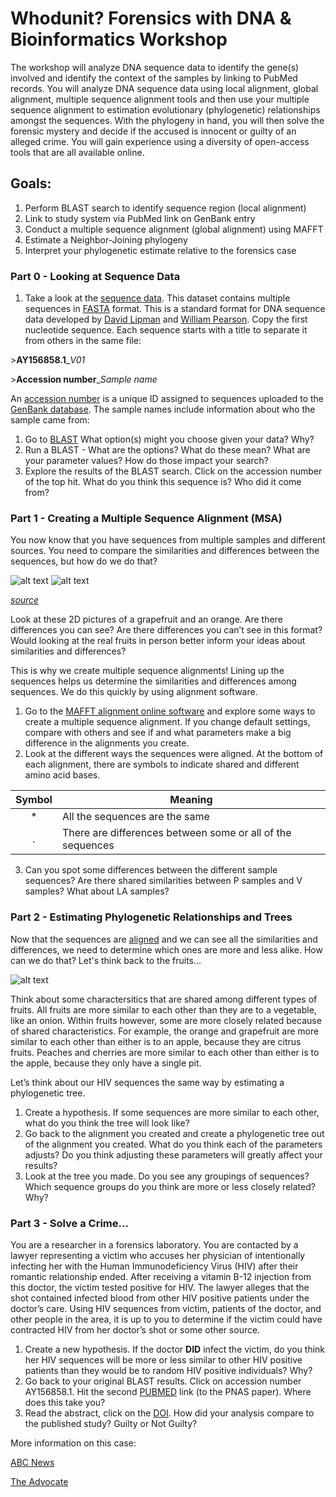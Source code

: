 # Whodunit? Forensics with DNA & Bioinformatics Workshop

The workshop will analyze DNA sequence data to identify the gene(s) involved and identify the context of the samples by linking to PubMed records. You will analyze DNA sequence data using local alignment, global alignment, multiple sequence alignment tools and then use your multiple sequence alignment to estimation evolutionary (phylogenetic) relationships amongst the sequences.  With the phylogeny in hand, you will then solve the forensic mystery and decide if the accused is innocent or guilty of an alleged crime. You will gain experience using a diversity of open-access tools that are all available online. 
## Goals:
1. Perform BLAST search to identify sequence region (local alignment)
2. Link to study system via PubMed link on GenBank entry
3. Conduct a multiple sequence alignment (global alignment) using MAFFT
4. Estimate a Neighbor-Joining phylogeny
5. Interpret your phylogenetic estimate relative to the forensics case

### Part 0 - Looking at Sequence Data
1.	Take a look at the [sequence data](Bioinformatic_workshops/whodunit_workshop/whodunit_data_subset.fas). This dataset contains multiple sequences in [FASTA](https://blast.ncbi.nlm.nih.gov/Blast.cgi?CMD=Web&PAGE_TYPE=BlastDocs&DOC_TYPE=BlastHelp) format. This is a standard format for DNA sequence data developed by [David Lipman](http://www.people.virginia.edu/~wrp/) and [William Pearson](https://www.amia.org/about-amia/leadership/acmi-fellow/david-j-lipman-md-facmi). Copy the first nucleotide sequence. Each sequence starts with a title to separate it from others in the same file:

\>**AY156858.1**\_*V01*

\>**Accession number**\_*Sample name*

An [accession number](https://www.ncbi.nlm.nih.gov/genbank/sequenceids/) is a unique ID assigned to sequences uploaded to the [GenBank database](https://www.ncbi.nlm.nih.gov/genbank/). The sample names include information about who the sample came from:

1. Go to [BLAST](https://blast.ncbi.nlm.nih.gov/Blast.cgi) What option(s) might you choose given your data?  Why?
2. Run a BLAST - What are the options? What do these mean?  What are your parameter values?  How do those impact your search?
3. Explore the results of the BLAST search. Click on the accession number of the top hit. What do you think this sequence is? Who did it come from? 

### Part 1 - Creating a Multiple Sequence Alignment (MSA)
You now know that you have sequences from multiple samples and different sources. You need to compare the similarities and differences between the sequences, but how do we do that? 


![alt text](Bioinformatic_workshops/whodunit_workshop/grapefruit.png) ![alt text](Bioinformatic_workshops/whodunit_workshop/orange.png)

*[source](https://commons.wikimedia.org/wiki/User:Evan-Amos/Food)*

Look at these 2D pictures of a grapefruit and an orange. Are there differences you can see? Are there differences you can’t see in this format? Would looking at the real fruits in person better inform your ideas about similarities and differences?

This is why we create multiple sequence alignments! Lining up the sequences helps us determine the similarities and differences among sequences. We do this quickly by using alignment software.

1.	Go to the [MAFFT alignment online software](https://mafft.cbrc.jp/alignment/server/) and explore some ways to create a multiple sequence alignment. If you change default settings, compare with others and see if and what parameters make a big difference in the alignments you create.
2.	Look at the different ways the sequences were aligned. At the bottom of each alignment, there are symbols to indicate shared and different amino acid bases.

|Symbol|Meaning|
:-------:|-------|
|\* | All the sequences are the same
|\. | There are differences between some or all of the sequences

3.	Can you spot some differences between the different sample sequences? Are there shared similarities between P samples and V samples? What about LA samples?

### Part 2 - Estimating Phylogenetic Relationships and Trees

Now that the sequences are [aligned](Bioinformatic_workshops/whodunit_workshop/whodunit_data_aligned.fas) and we can see all the similarities and differences, we need to determine which ones are more and less alike. How can we do that? Let's think back to the fruits...

![alt text](Bioinformatic_workshops/whodunit_workshop/fruit_tree.PNG)

Think about some charactersitics that are shared among different types of fruits. All fruits are more similar to each other than they are to a vegetable, like an onion. Within fruits however, some are more closely related because of shared characteristics. For example, the orange and grapefruit are more similar to each other than either is to an apple, because they are citrus fruits. Peaches and cherries are more similar to each other than either is to the apple, because they only have a single pit. 

Let’s think about our HIV sequences the same way by estimating a phylogenetic tree. 

1.	Create a hypothesis. If some sequences are more similar to each other, what do you think the tree will look like?
2.	Go back to the alignment you created and create a phylogenetic tree out of the alignment you created. What do you think each of the parameters adjusts? Do you think adjusting these parameters will greatly affect your results?
6.	Look at the tree you made. Do you see any groupings of sequences? Which sequence groups do you think are more or less closely related? Why? 

### Part 3 - Solve a Crime...

You are a researcher in a forensics laboratory. You are contacted by a lawyer representing a victim who accuses her physician of intentionally infecting her with the Human Immunodeficiency Virus (HIV) after their romantic relationship ended. After receiving a vitamin B-12 injection from this doctor, the victim tested positive for HIV. The lawyer alleges that the shot contained infected blood from other HIV positive patients under the doctor’s care. Using HIV sequences from victim, patients of the doctor, and other people in the area, it is up to you to determine if the victim could have contracted HIV from her doctor’s shot or some other source.

1. Create a new hypothesis. If the doctor **DID** infect the victim, do you think her HIV sequences will be more or less similar to other HIV positive patients than they would be to random HIV positive individuals? Why?
2.	Go back to your original BLAST results. Click on accession number AY156858.1.  Hit the second [PUBMED](https://www.ncbi.nlm.nih.gov/pubmed/) link (to the PNAS paper).  Where does this take you? 
3. Read the abstract, click on the [DOI](https://www.doi.org/). How did your analysis compare to the published study? Guilty or Not Guilty?

More information on this case:

[ABC News](https://abcnews.go.com/Technology/story?id=97856&page=1)

[The Advocate](https://www.theadvocate.com/acadiana/news/article_4f2c8962-fd3c-5fa7-87cf-048188f626e3.html)
